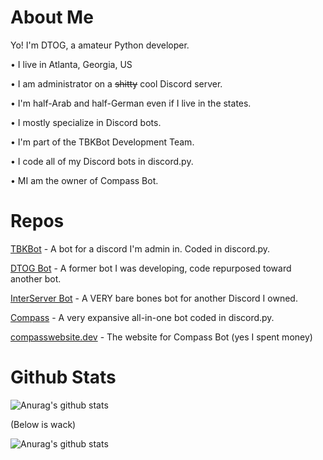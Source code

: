# About Me
Yo! I'm DTOG, a amateur Python developer.

• I live in Atlanta, Georgia, US

• I am administrator on a ~~shitty~~ cool Discord server.

• I'm half-Arab and half-German even if I live in the states.

• I mostly specialize in Discord bots.

• I'm part of the TBKBot Development Team.

• I code all of my Discord bots in discord.py.

• MI am the owner of Compass Bot.

# Repos
[TBKBot](https://github.com/TBKBot/TBKBot.pyDiscord) - A bot for a discord I'm admin in. Coded in discord.py.

[DTOG Bot](https://github.com/DontTreadOnGerman/DTOG-Bot) - A former bot I was developing, code repurposed toward another bot.

[InterServer Bot](https://github.com/DontTreadOnGerman/InterServer-Bot) - A VERY bare bones bot for another Discord I owned.

[Compass](https://github.com/Compass-Bot-Team/Compass) - A very expansive all-in-one bot coded in discord.py.

[compasswebsite.dev](https://github.com/Compass-Bot-Team/Compass-Bot-Team.github.io) - The website for Compass Bot (yes I spent money)

# Github Stats
![Anurag's github stats](https://github-readme-stats.vercel.app/api?username=DontTreadOnGerman&count_private=true)

(Below is wack)

![Anurag's github stats](https://github-readme-stats.vercel.app/api/top-langs/?username=DontTreadOnGerman&layout=compact&count_private=true)
